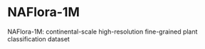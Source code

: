 # NAFlora-1M
NAFlora-1M: continental-scale high-resolution fine-grained plant classification dataset
